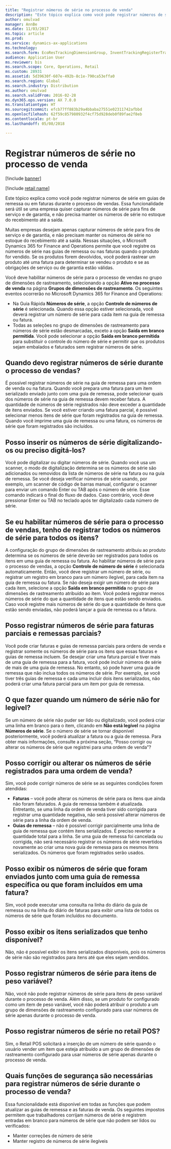 ```yaml
---
title: "Registrar números de série no processo de venda"
description: "Este tópico explica como você pode registrar números de série em guias de remessa ou em faturas durante o processo de vendas. Essa funcionalidade será útil se uma empresa quiser capturar números de série para fins de serviço e de garantia, e não precisa manter os números de série no estoque do recebimento até a saída."
author: omulvad
manager: AnnBe
ms.date: 11/03/2017
ms.topic: article
ms.prod: 
ms.service: dynamics-ax-applications
ms.technology: 
ms.search.form: EcoResTrackingDimensionGroup, InventTrackingRegisterTrans, SalesEditLines, SalesTable
audience: Application User
ms.reviewer: bis
ms.search.scope: Core, Operations, Retail
ms.custom: 28931
ms.assetid: 5d39630f-607e-492b-8c1e-790ca53effa0
ms.search.region: Global
ms.search.industry: Distribution
ms.author: omulvad
ms.search.validFrom: 2016-02-28
ms.dyn365.ops.version: AX 7.0.0
ms.translationtype: HT
ms.sourcegitcommit: efcb77ff883b29a4bbaba27551e02311742afbbd
ms.openlocfilehash: 62f59c857980932f4cf75d928deb0f89fae2f8eb
ms.contentlocale: pt-br
ms.lasthandoff: 05/08/2018

---
```


# <a name="register-serial-numbers-in-the-sales-process"></a>Registrar números de série no processo de venda

[!include [banner](../includes/banner.md)]

[!include [retail name](../includes/retail-name.md)]

Este tópico explica como você pode registrar números de série em guias de remessa ou em faturas durante o processo de vendas. Essa funcionalidade será útil se uma empresa quiser capturar números de série para fins de serviço e de garantia, e não precisa manter os números de série no estoque do recebimento até a saída.

Muitas empresas desejam apenas capturar números de série para fins de serviço e de garantia, e não precisam manter os números de série no estoque do recebimento até a saída. Nessas situações, o Microsoft Dynamics 365 for Finance and Operations permite que você registre os números de série nas guias de remessa ou nas faturas quando o produto for vendido. Se os produtos forem devolvidos, você poderá rastrear um produto até uma fatura para determinar se vendeu o produto e se as obrigações de serviço ou de garantia estão válidas.

Você deve habilitar números de série para o processo de vendas no grupo de dimensões de rastreamento, selecionando a opção **Ativo no processo de venda** na página **Grupos de dimensões de rastreamento**. Os seguintes eventos ocorrerão no Microsoft Dynamics 365 for Finance and Operations:
-   Na Guia Rápida **Números de série**, a opção **Controle de números de série** é selecionada. Quando essa opção estiver selecionada, você deverá registrar um número de série para cada item na guia de remessa ou fatura.
-   Todas as seleções no grupo de dimensões de rastreamento para números de série estão desmarcadas, exceto a opção **Saída em branco permitida**. Você pode selecionar a opção **Saída em branco permitida** para substituir o controle do número de série e permitir que os produtos sejam embalados e faturados sem registrar números de série.

## <a name="when-do-i-register-serial-numbers-during-the-sales-process"></a>Quando devo registrar números de série durante o processo de vendas?
É possível registrar números de série na guia de remessa para uma ordem de venda ou na fatura. Quando você prepara uma fatura para um item serializado enviado junto com uma guia de remessa, pode selecionar quais dos números de série na guia de remessa devem receber fatura. A quantidade de números de série registrados não deve exceder a quantidade de itens enviados. Se você estiver criando uma fatura parcial, é possível selecionar menos itens de série que foram registrados na guia de remessa. Quando você imprime uma guia de remessa ou uma fatura, os números de série que foram registrados são incluídos.

## <a name="can-i-enter-serial-numbers-by-scanning-them-or-do-i-have-to-type-them"></a>Posso inserir os números de série digitalizando-os ou preciso digitá-los?
Você pode digitalizar ou digitar números de série. Quando você usa um scanner, o modo de digitalização determina se os números de série são adicionados ou removidos da lista de números de série na fatura ou na guia de remessa. Se você deseja verificar números de série usando, por exemplo, um scanner de código de barras manual, configurar o scanner para enviar um comando Enter ou TAB após o número de série. Esse comando indicará o final do fluxo de dados. Caso contrário, você deve pressionar Enter ou TAB no teclado após ter digitalizado cada número de série.

## <a name="if-i-enable-serial-numbers-for-the-sales-process-do-i-have-to-register-all-serial-numbers-for-all-items"></a>Se eu habilitar números de série para o processo de vendas, tenho de registrar todos os números de série para todos os itens?
A configuração do grupo de dimensões de rastreamento atribuiu ao produto determina se os números de série deverão ser registrados para todos os itens em uma guia de remessa ou fatura. Ao habilitar números de série para o processo de vendas, a opção **Controle de número de série** é selecionada automaticamente. Então, você deve registrar um número de série, ou registrar um registro em branco para um número ilegível, para cada item na guia de remessa ou fatura. Se não deseja exigir um número de série para cada item, selecione a opção **Saída em branco permitida** no grupo de dimensões de rastreamento atribuído ao item. Você poderá registrar menos números de série do que a quantidade de itens que estão sendo enviados. Caso você registre mais números de série do que a quantidade de itens que estão sendo enviadas, não poderá lançar a guia de remessa ou a fatura.

## <a name="can-i-register-serial-numbers-for-partial-invoices-and-partial-shipments"></a>Posso registrar números de série para faturas parciais e remessas parciais?
Você pode criar faturas e guias de remessa parciais para ordens de venda e registrar somente os números de série para os itens que essas faturas e guias de remessa incluem. Se desejar criar uma fatura parcial e tiver mais de uma guia de remessa para a fatura, você pode incluir números de série de mais de uma guia de remessa. No entanto, só pode haver uma guia de remessa que não inclua todos os números de série. Por exemplo, se você tiver três guias de remessa e cada uma incluir dois itens serializados, não poderá criar uma fatura parcial para um item por guia de remessa.

## <a name="what-do-i-do-when-a-serial-number-isnt-readable"></a>O que fazer quando um número de série não for legível?
Se um número de série não puder ser lido ou digitalizado, você poderá criar uma linha em branco para o item, clicando em **Não está legível** na página **Números de série**. Se o número de série se tornar disponível posteriormente, você poderá atualizar a fatura ou a guia de remessa. Para obter mais informações, consulte a próxima seção, “Posso corrigir ou alterar os números de série que registrei para uma ordem de venda”?

## <a name="can-i-correct-or-change-the-serial-numbers-that-i-have-registered-for-a-sales-order"></a>Posso corrigir ou alterar os números de série registrados para uma ordem de venda?
Sim, você pode corrigir números de série se as seguintes condições forem atendidas:
-   **Faturas** – você pode alterar os números de série para os itens que ainda não foram faturados. A guia de remessa também é atualizada. Entretanto, se uma linha da ordem de venda tiver sido corrigida para registrar uma quantidade negativa, não será possível alterar números de série para a linha da ordem de venda.
-   **Guias de remessa** – não é possível corrigir parcialmente uma linha de guia de remessa que contém itens serializados. É preciso reverter a quantidade total para a linha. Se uma guia de remessa foi cancelada ou corrigida, não será necessário registrar os números de série revertidos novamente ao criar uma nova guia de remessa para os mesmos itens serializados. Os números que foram registrados serão usados.

## <a name="can-i-view-the-serial-numbers-that-were-shipped-together-with-a-specific-packing-slip-or-that-were-included-on-an-invoice"></a>Posso exibir os números de série que foram enviados junto com uma guia de remessa específica ou que foram incluídos em uma fatura?
Sim, você pode executar uma consulta na linha do diário da guia de remessa ou na linha do diário de faturas para exibir uma lista de todos os números de série que foram incluídos no documento.

## <a name="can-i-view-the-serialized-items-that-i-have-on-hand"></a>Posso exibir os itens serializados que tenho disponível?
Não, não é possível exibir os itens serializados disponíveis, pois os números de série não são registrados para itens até que eles sejam vendidos.

## <a name="can-i-register-serial-numbers-for-catchweight-items"></a>Posso registrar números de série para itens de peso variável?
Não, você não pode registrar números de série para itens de peso variável durante o processo de venda. Além disso, se um produto for configurado como um item de peso variável, você não poderá atribuir o produto a um grupo de dimensões de rastreamento configurado para usar números de série apenas durante o processo de venda.

## <a name="can-i-register-serial-numbers-at-the-retail-pos"></a>Posso registrar números de série no retail POS?

Sim, o Retail POS solicitará a inserção de um número de série quando o usuário vender um item que esteja atribuído a um grupo de dimensões de rastreamento configurado para usar números de série apenas durante o processo de venda.

## <a name="what-security-roles-are-required-in-order-to-register-serial-numbers-during-the-sales-process"></a>Quais funções de segurança são necessárias para registrar números de série durante o processo de venda?
Essa funcionalidade está disponível em todas as funções que podem atualizar as guias de remessa e as faturas de venda. Os seguintes impostos permitem que trabalhadores corrijam números de série e registrem entradas em branco para números de série que não podem ser lidos ou verificados:
-   Manter correções de número de série
-   Manter registro de números de série ilegíveis






